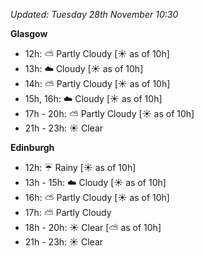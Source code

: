 *Updated: Tuesday 28th November 10:30*

**Glasgow**

* 12h: :partly_sunny: Partly Cloudy [:sunny: as of 10h]
* 13h: :cloud: Cloudy [:sunny: as of 10h]
* 14h: :partly_sunny: Partly Cloudy [:sunny: as of 10h]
* 15h, 16h: :cloud: Cloudy [:sunny: as of 10h]
* 17h - 20h: :partly_sunny: Partly Cloudy [:sunny: as of 10h]
* 21h - 23h: :sunny: Clear

**Edinburgh**

* 12h: :umbrella: Rainy [:sunny: as of 10h]
* 13h - 15h: :cloud: Cloudy [:sunny: as of 10h]
* 16h: :partly_sunny: Partly Cloudy [:sunny: as of 10h]
* 17h: :partly_sunny: Partly Cloudy
* 18h - 20h: :sunny: Clear [:partly_sunny: as of 10h]
* 21h - 23h: :sunny: Clear

